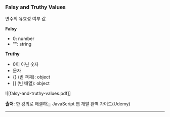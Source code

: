 ### Falsy and Truthy Values
변수의 유효성 여부 값

**Falsy**
- 0: number
- "": string

**Truthy**
- 0이 아닌 숫자
- 문자
- {} (빈 객체): object
- \[] (빈 배열): object


![[falsy-and-truthy-values.pdf]]

**출처**: 한 강의로 해결하는 JavaScript 웹 개발 완벽 가이드(Udemy)

----
